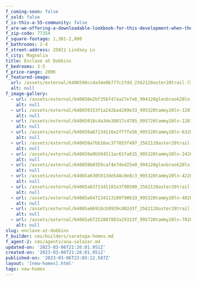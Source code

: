 ```yaml
---
f_coming-soon: false
f_sold: false
f_is-this-a-55-community: false
f_are-we-offering-a-downloadable-lookbook-for-this-development-when-they-submit-their-contact-info: false
f_zip-code: 77354
f_square-footage: 1,381-2,800
f_bathrooms: 2-4
f_street-address: 25021 Lindsey Ln
f_city: Magnolia
title: Enclave at Dobbins
f_bedrooms: 3-5
f_price-range: 200K
f_featured-image:
  url: /assets/external/6406590cc4a34e0b777c2fdd_2562120aster20trail-72201.jpg
  alt: null
f_image-gallery:
  - url: /assets/external/640658e2bf356f47aa27e7e6_994120glenbrook20ln-1201.jpg
    alt: null
  - url: /assets/external/640659153f1a242ba4289e33_995320tammy20ln-1201201.jpg
    alt: null
  - url: /assets/external/64065918c4a34e38017c4785_995720tammy20ln-1201.jpg
    alt: null
  - url: /assets/external/640659a67134116e2ff7fe56_995320tammy20ln-63201.jpg
    alt: null
  - url: /assets/external/640659a7bb16ac377055f497_2562120aster20trail-69201.jpg
    alt: null
  - url: /assets/external/640659a9b504511ac61fa615_995320tammy20ln-24201.jpg
    alt: null
  - url: /assets/external/640659b0359caf4e7ded25e0_994120glenbrook20ln-45201201.jpg
    alt: null
  - url: /assets/external/64065a6305913de548c0e8c3_995320tammy20ln-42201.jpg
    alt: null
  - url: /assets/external/64065a6371341181e3f90500_2562120aster20trail-24201.jpg
    alt: null
  - url: /assets/external/64065a647134113100f90619_995320tammy20ln-48201.jpg
    alt: null
  - url: /assets/external/64065a66918cb9939cd02d3f_2562120aster20trail-30201.jpg
    alt: null
  - url: /assets/external/64065a67252887883a29323f_995720tammy20ln-70201.jpg
    alt: null
slug: enclave-at-dobbins
f_builder: cms/builders/saratoga-homes.md
f_agent-2: cms/agents/ana-salazar.md
updated-on: '2023-03-06T21:26:01.951Z'
created-on: '2023-03-06T21:26:01.951Z'
published-on: '2023-03-06T23:03:12.587Z'
layout: '[new-homes].html'
tags: new-homes
---
```



